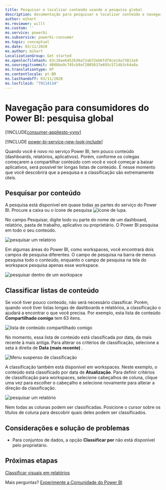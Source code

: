 ```yaml
---
title: Pesquisar e localizar conteúdo usando a pesquisa global
description: documentação para pesquisar e localizar conteúdo e navegar por ele no serviço do Power BI
author: mihart
ms.reviewer: willt
ms.custom: ''
ms.service: powerbi
ms.subservice: powerbi-consumer
ms.topic: conceptual
ms.date: 03/11/2020
ms.author: mihart
LocalizationGroup: Get started
ms.openlocfilehash: 63c18ae6452b36a72ab72eb6fdf0ce14a73011e9
ms.sourcegitcommit: 480bba9c745cb9af2005637e693c5714b3c64a8a
ms.translationtype: HT
ms.contentlocale: pt-BR
ms.lasthandoff: 03/11/2020
ms.locfileid: "79114134"
---
```

# <a name="navigation-for-power-bi-consumers-global-search"></a>Navegação para consumidores do Power BI: pesquisa global

[!INCLUDE[consumer-appliesto-yyny](../includes/consumer-appliesto-yyny.md)]

[!INCLUDE [power-bi-service-new-look-include](../includes/power-bi-service-new-look-include.md)]


Quando você é novo no serviço Power BI, tem pouco conteúdo (dashboards, relatórios, aplicativos). Porém, conforme os colegas começarem a compartilhar conteúdo com você e você começar a baixar aplicativos, será possível ter longas listas de conteúdo. É nesse momento que você descobrirá que a pesquisa e a classificação são extremamente úteis.

## <a name="searching-for-content"></a>Pesquisar por conteúdo
 A pesquisa está disponível em quase todas as partes do serviço do Power BI. Procure a caixa ou o ícone de pesquisa ![ícone de lupa](./media/end-user-search-sort/power-bi-search-icon.png).

 No campo Pesquisar, digite todo ou parte do nome de um dashboard, relatório, pasta de trabalho, aplicativo ou proprietário. O Power BI pesquisa em todo o seu conteúdo. 

 ![pesquisar um relatório](./media/end-user-search-sort/power-bi-search-field.png) 

 Em algumas áreas do Power BI, como workspaces, você encontrará dois campos de pesquisa diferentes. O campo de pesquisa na barra de menus pesquisa todo o conteúdo, enquanto o campo de pesquisa na tela do workspace pesquisa apenas esse workspace.

 ![pesquisar dentro de um workspace](./media/end-user-search-sort/power-bi-search-fields.png) 

## <a name="sorting-content-lists"></a>Classificar listas de conteúdo

Se você tiver pouco conteúdo, não será necessário classificar.  Porém, quando você tiver listas longas de dashboards e relatórios, a classificação o ajudará a encontrar o que você precisa. Por exemplo, esta lista de conteúdo **Compartilhado comigo** tem 63 itens. 

![lista de conteúdo compartilhado comigo](./media/end-user-search-sort/power-bi-long-lists.png)

No momento, essa lista de conteúdo está classificada por data, da mais recente à mais antiga. Para alterar os critérios de classificação, selecione a seta à direita de **Data (mais recente)** .

![Menu suspenso de classificação](./media/end-user-search-sort/power-bi-sort-date.png)


A classificação também está disponível em workspaces. Neste exemplo, o conteúdo está classificado por data de **Atualização**. Para definir critérios de classificação para workspaces, selecione cabeçalhos de coluna, clique uma vez para escolher o cabeçalho e selecione novamente para alterar a direção da classificação. 

![pesquisar um relatório](./media/end-user-search-sort/power-bi-workspace-sort.png)

Nem todas as colunas podem ser classificadas. Posicione o cursor sobre os títulos de coluna para descobrir quais deles podem ser classificados.


## <a name="considerations-and-troubleshooting"></a>Considerações e solução de problemas
* Para conjuntos de dados, a opção **Classificar por** não está disponível pelo proprietário.

## <a name="next-steps"></a>Próximas etapas
[Classificar visuais em relatórios](end-user-change-sort.md)

Mais perguntas? [Experimente a Comunidade do Power BI](https://community.powerbi.com/)
